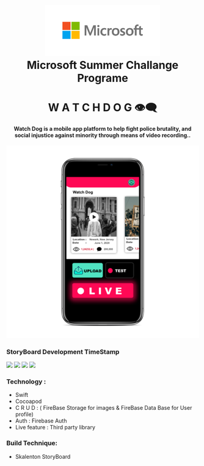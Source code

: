 <h1 align="center">
  <br>
  <img src="ms.png" alt="Microsoft Logo" width="300">
  <br>
  Microsoft Summer Challange Programe 
  <br>
</h1>
<h1 align="center">
  W A T C H    D O G      👁‍🗨
  <br>
</h1>

<h4 align="center">Watch Dog is a mobile app platform to help fight police brutality, and social injustice against minority through means of video recording..</h4>

<p align="center">
<img src="mvp.png"
         alt="MVP">
</p>

### StoryBoard Development TimeStamp

<img src="TimeStamp/one.png" width="150"> <img src="TimeStamp/two.png"  width="150"> <img src="TimeStamp/three.png"  width="150"> <img src="TimeStamp/four.png"  width="150">



### Technology :

* Swift 
* Cocoapod 
* C R U D : ( FireBase Storage for images & FireBase Data Base for User profile)
* Auth : Firebase Auth
* Live feature : Third party library 

### Build Technique:

* Skalenton StoryBoard







